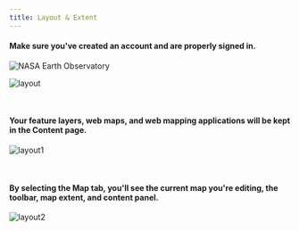 ```yaml
---
title: Layout & Extent
---
```


#### Make sure you've created an account and are properly signed in. 
![NASA Earth Observatory](/arcgis_online/img/rivers_changing_colors.jpg)

![layout](/arcgis_online/img/add_data_1.jpg)

<br>

#### Your feature layers, web maps, and web mapping applications will be kept in the Content page.
![layout1](/arcgis-online/img/content_page.jpg)

<br>

#### By selecting the Map tab, you'll see the current map you're editing, the toolbar, map extent, and content panel. 
![layout2](/arcgis-online/img/map.jpg)
